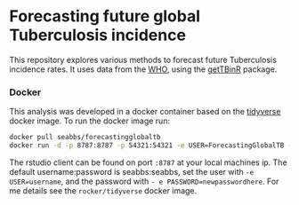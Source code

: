 
Forecasting future global Tuberculosis incidence
================================================

This repository explores various methods to forecast future Tuberculosis incidence rates. It uses data from the [WHO](http://www.who.int/tb/country/data/download/en/), using the [getTBinR](https://github.com/seabbs/getTBinR) package.

### Docker

This analysis was developed in a docker container based on the [tidyverse](https://hub.docker.com/r/rocker/tidyverse/) docker image. To run the docker image run:

``` bash
docker pull seabbs/forecastingglobaltb
docker run -d -p 8787:8787 -p 54321:54321 -e USER=ForecastingGlobalTB -e PASSWORD=ForecastingGlobalTB --name ForecastingGlobalTB seabbs/forecastingglobaltb
```

The rstudio client can be found on port `:8787` at your local machines ip. The default username:password is seabbs:seabbs, set the user with `-e USER=username`, and the password with `- e PASSWORD=newpasswordhere`. For me details see the `rocker/tidyverse` docker image.
